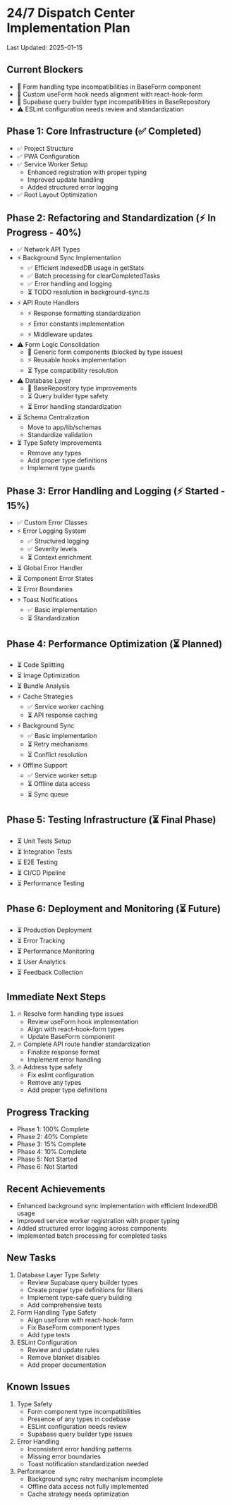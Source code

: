 # 24/7 Dispatch Center Implementation Plan
Last Updated: 2025-01-15

## Current Blockers
- 🚫 Form handling type incompatibilities in BaseForm component
- 🚫 Custom useForm hook needs alignment with react-hook-form
- 🚫 Supabase query builder type incompatibilities in BaseRepository
- ⚠️ ESLint configuration needs review and standardization

## Phase 1: Core Infrastructure (✅ Completed)
- ✅ Project Structure
- ✅ PWA Configuration
- ✅ Service Worker Setup
  - Enhanced registration with proper typing
  - Improved update handling
  - Added structured error logging
- ✅ Root Layout Optimization

## Phase 2: Refactoring and Standardization (⚡ In Progress - 40%)
- ✅ Network API Types
- ⚡ Background Sync Implementation
  - ✅ Efficient IndexedDB usage in getStats
  - ✅ Batch processing for clearCompletedTasks
  - ✅ Error handling and logging
  - ⏳ TODO resolution in background-sync.ts
- ⚡ API Route Handlers
  - ⚡ Response formatting standardization
  - ⚡ Error constants implementation
  - ⚡ Middleware updates
- ⚠️ Form Logic Consolidation
  - 🚫 Generic form components (blocked by type issues)
  - ⚡ Reusable hooks implementation
  - ⏳ Type compatibility resolution
- ⚠️ Database Layer
  - 🚫 BaseRepository type improvements
  - ⏳ Query builder type safety
  - ⏳ Error handling standardization
- ⏳ Schema Centralization
  - Move to app/lib/schemas
  - Standardize validation
- ⏳ Type Safety Improvements
  - Remove any types
  - Add proper type definitions
  - Implement type guards

## Phase 3: Error Handling and Logging (⚡ Started - 15%)
- ✅ Custom Error Classes
- ⚡ Error Logging System
  - ✅ Structured logging
  - ✅ Severity levels
  - ⏳ Context enrichment
- ⏳ Global Error Handler
- ⏳ Component Error States
- ⏳ Error Boundaries
- ⚡ Toast Notifications
  - ✅ Basic implementation
  - ⏳ Standardization

## Phase 4: Performance Optimization (⏳ Planned)
- ⏳ Code Splitting
- ⏳ Image Optimization
- ⏳ Bundle Analysis
- ⚡ Cache Strategies
  - ✅ Service worker caching
  - ⏳ API response caching
- ⚡ Background Sync
  - ✅ Basic implementation
  - ⏳ Retry mechanisms
  - ⏳ Conflict resolution
- ⚡ Offline Support
  - ✅ Service worker setup
  - ⏳ Offline data access
  - ⏳ Sync queue

## Phase 5: Testing Infrastructure (⏳ Final Phase)
- ⏳ Unit Tests Setup
- ⏳ Integration Tests
- ⏳ E2E Testing
- ⏳ CI/CD Pipeline
- ⏳ Performance Testing

## Phase 6: Deployment and Monitoring (⏳ Future)
- ⏳ Production Deployment
- ⏳ Error Tracking
- ⏳ Performance Monitoring
- ⏳ User Analytics
- ⏳ Feedback Collection

## Immediate Next Steps
1. 🔥 Resolve form handling type issues
   - Review useForm hook implementation
   - Align with react-hook-form types
   - Update BaseForm component
2. 🔥 Complete API route handler standardization
   - Finalize response format
   - Implement error handling
3. 🔥 Address type safety
   - Fix eslint configuration
   - Remove any types
   - Add proper type definitions

## Progress Tracking
- Phase 1: 100% Complete
- Phase 2: 40% Complete
- Phase 3: 15% Complete
- Phase 4: 10% Complete
- Phase 5: Not Started
- Phase 6: Not Started

## Recent Achievements
- Enhanced background sync implementation with efficient IndexedDB usage
- Improved service worker registration with proper typing
- Added structured error logging across components
- Implemented batch processing for completed tasks

## New Tasks
1. Database Layer Type Safety
   - Review Supabase query builder types
   - Create proper type definitions for filters
   - Implement type-safe query building
   - Add comprehensive tests
2. Form Handling Type Safety
   - Align useForm with react-hook-form
   - Fix BaseForm component types
   - Add type tests
3. ESLint Configuration
   - Review and update rules
   - Remove blanket disables
   - Add proper documentation

## Known Issues
1. Type Safety
   - Form component type incompatibilities
   - Presence of any types in codebase
   - ESLint configuration needs review
   - Supabase query builder type issues
2. Error Handling
   - Inconsistent error handling patterns
   - Missing error boundaries
   - Toast notification standardization needed
3. Performance
   - Background sync retry mechanism incomplete
   - Offline data access not fully implemented
   - Cache strategy needs optimization